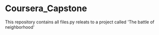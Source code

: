 # Coursera_Capstone
This repository contains all files.py releats to a project called
'The battle of neighborhood'
